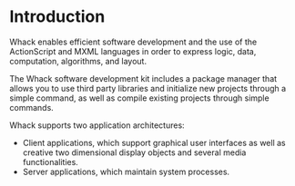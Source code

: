 # Introduction

Whack enables efficient software development and the use of the ActionScript and MXML languages in order to express logic, data, computation, algorithms, and layout.

The Whack software development kit includes a package manager that allows you to use third party libraries and initialize new projects through a simple command, as well as compile existing projects through simple commands.

Whack supports two application architectures:

- Client applications, which support graphical user interfaces as well as creative two dimensional display objects and several media functionalities.
- Server applications, which maintain system processes.
